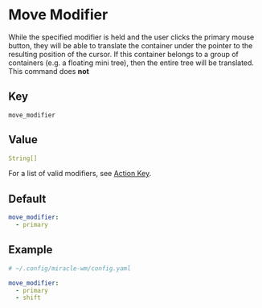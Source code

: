 # Move Modifier
While the specified modifier is held and the user clicks the primary mouse
button, they will be able to translate the container 
under the pointer to the resulting position of the cursor. If this
container belongs to a group of containers (e.g. a floating mini tree), then
the entire tree will be translated. This command does **not**

## Key
```
move_modifier
```

## Value
```yaml
String[]
```

For a list of valid modifiers, see [Action Key](action_key.md).

## Default
```yaml
move_modifier:
  - primary
```

## Example
```yaml
# ~/.config/miracle-wm/config.yaml

move_modifier:
  - primary
  - shift
```
